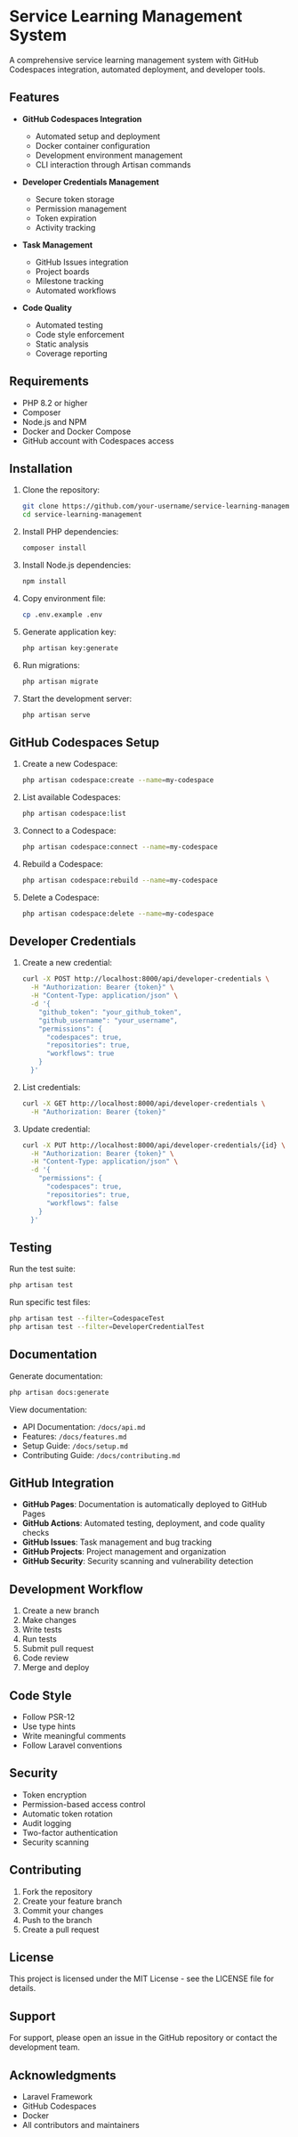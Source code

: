 # Service Learning Management System

A comprehensive service learning management system with GitHub Codespaces integration, automated deployment, and developer tools.

## Features

- **GitHub Codespaces Integration**
  - Automated setup and deployment
  - Docker container configuration
  - Development environment management
  - CLI interaction through Artisan commands

- **Developer Credentials Management**
  - Secure token storage
  - Permission management
  - Token expiration
  - Activity tracking

- **Task Management**
  - GitHub Issues integration
  - Project boards
  - Milestone tracking
  - Automated workflows

- **Code Quality**
  - Automated testing
  - Code style enforcement
  - Static analysis
  - Coverage reporting

## Requirements

- PHP 8.2 or higher
- Composer
- Node.js and NPM
- Docker and Docker Compose
- GitHub account with Codespaces access

## Installation

1. Clone the repository:
   ```bash
   git clone https://github.com/your-username/service-learning-management.git
   cd service-learning-management
   ```

2. Install PHP dependencies:
   ```bash
   composer install
   ```

3. Install Node.js dependencies:
   ```bash
   npm install
   ```

4. Copy environment file:
   ```bash
   cp .env.example .env
   ```

5. Generate application key:
   ```bash
   php artisan key:generate
   ```

6. Run migrations:
   ```bash
   php artisan migrate
   ```

7. Start the development server:
   ```bash
   php artisan serve
   ```

## GitHub Codespaces Setup

1. Create a new Codespace:
   ```bash
   php artisan codespace:create --name=my-codespace
   ```

2. List available Codespaces:
   ```bash
   php artisan codespace:list
   ```

3. Connect to a Codespace:
   ```bash
   php artisan codespace:connect --name=my-codespace
   ```

4. Rebuild a Codespace:
   ```bash
   php artisan codespace:rebuild --name=my-codespace
   ```

5. Delete a Codespace:
   ```bash
   php artisan codespace:delete --name=my-codespace
   ```

## Developer Credentials

1. Create a new credential:
   ```bash
   curl -X POST http://localhost:8000/api/developer-credentials \
     -H "Authorization: Bearer {token}" \
     -H "Content-Type: application/json" \
     -d '{
       "github_token": "your_github_token",
       "github_username": "your_username",
       "permissions": {
         "codespaces": true,
         "repositories": true,
         "workflows": true
       }
     }'
   ```

2. List credentials:
   ```bash
   curl -X GET http://localhost:8000/api/developer-credentials \
     -H "Authorization: Bearer {token}"
   ```

3. Update credential:
   ```bash
   curl -X PUT http://localhost:8000/api/developer-credentials/{id} \
     -H "Authorization: Bearer {token}" \
     -H "Content-Type: application/json" \
     -d '{
       "permissions": {
         "codespaces": true,
         "repositories": true,
         "workflows": false
       }
     }'
   ```

## Testing

Run the test suite:
```bash
php artisan test
```

Run specific test files:
```bash
php artisan test --filter=CodespaceTest
php artisan test --filter=DeveloperCredentialTest
```

## Documentation

Generate documentation:
```bash
php artisan docs:generate
```

View documentation:
- API Documentation: `/docs/api.md`
- Features: `/docs/features.md`
- Setup Guide: `/docs/setup.md`
- Contributing Guide: `/docs/contributing.md`

## GitHub Integration

- **GitHub Pages**: Documentation is automatically deployed to GitHub Pages
- **GitHub Actions**: Automated testing, deployment, and code quality checks
- **GitHub Issues**: Task management and bug tracking
- **GitHub Projects**: Project management and organization
- **GitHub Security**: Security scanning and vulnerability detection

## Development Workflow

1. Create a new branch
2. Make changes
3. Write tests
4. Run tests
5. Submit pull request
6. Code review
7. Merge and deploy

## Code Style

- Follow PSR-12
- Use type hints
- Write meaningful comments
- Follow Laravel conventions

## Security

- Token encryption
- Permission-based access control
- Automatic token rotation
- Audit logging
- Two-factor authentication
- Security scanning

## Contributing

1. Fork the repository
2. Create your feature branch
3. Commit your changes
4. Push to the branch
5. Create a pull request

## License

This project is licensed under the MIT License - see the LICENSE file for details.

## Support

For support, please open an issue in the GitHub repository or contact the development team.

## Acknowledgments

- Laravel Framework
- GitHub Codespaces
- Docker
- All contributors and maintainers 